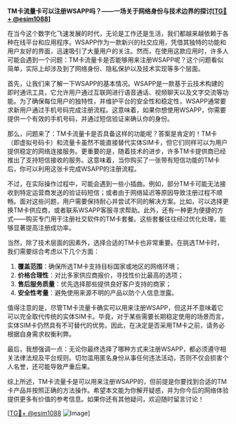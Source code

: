 **TM卡流量卡可以注册WSAPP吗？——一场关于网络身份与技术边界的探讨[[TG💪+ @esim1088](https://t.me/s/esim1088)]**

在当今这个数字化飞速发展的时代，无论是工作还是生活，我们都越来越依赖于各种在线平台和应用程序。WSAPP作为一款新兴的社交应用，凭借其独特的功能和用户友好的界面，迅速吸引了大量用户的关注。然而，在使用这款应用时，许多人可能会遇到一个问题：TM卡流量卡是否能够用来注册WSAPP呢？这个问题看似简单，实际上却涉及到了网络身份、隐私保护以及技术实现等多个层面。

首先，让我们来了解一下WSAPP的基本情况。WSAPP是一款基于云技术构建的即时通讯工具，它允许用户通过互联网进行语音通话、视频聊天以及文字交流等功能。为了确保每位用户的独特性，并维护平台的安全性和稳定性，WSAPP通常要求新用户通过手机号码完成注册流程。这意味着，如果你想使用WSAPP，你需要提供一个有效的手机号码，并通过短信验证来确认你的身份。

那么，问题来了：TM卡流量卡是否具备这样的功能呢？答案是肯定的！TM卡（即虚拟号码卡）和流量卡虽然不能直接替代实体SIM卡，但它们同样可以为用户提供稳定的网络连接服务。更重要的是，随着技术的进步，许多TM卡提供商已经推出了支持短信接收的服务。这意味着，当你购买了一张带有短信功能的TM卡后，你可以利用这张卡完成WSAPP的注册流程。

不过，在实际操作过程中，可能会遇到一些小插曲。例如，部分TM卡可能无法接收到特定运营商发送的验证码短信；或者由于网络延迟等原因导致注册过程不顺畅。面对这些问题，用户需要保持耐心并尝试不同的解决方案。比如，可以选择更换TM卡供应商，或者联系WSAPP客服寻求帮助。此外，还有一种更为便捷的方式——购买专门用于注册社交软件的TM卡套餐。这些套餐往往经过优化处理，能够显著提高注册成功率。

当然，除了技术层面的因素外，选择合适的TM卡也非常重要。在挑选TM卡时，我们需要综合考虑以下几个方面：

1. **覆盖范围**：确保所选TM卡支持目标国家或地区的网络环境；
2. **价格合理性**：对比多家供应商报价，寻找性价比最高的选项；
3. **售后服务质量**：优先选择那些提供良好客户支持的商家；
4. **安全性考量**：避免使用来源不明的产品以防个人信息泄露。

值得注意的是，尽管TM卡流量卡确实可以用来注册WSAPP，但这并不意味着它可以完全取代传统的实体SIM卡。毕竟，对于某些需要长期稳定使用的场景而言，实体SIM卡仍然具有不可替代的优势。因此，在决定是否采用TM卡之前，请务必根据自身需求权衡利弊。

最后，我想强调一点：无论你最终选择了哪种方式来注册WSAPP，都必须遵守相关法律法规及平台规则。切勿滥用匿名身份从事任何违法活动，否则不仅会损害个人名誉，还可能导致严重后果。

综上所述，TM卡流量卡是可以用来注册WSAPP的，但前提是你要找到合适的TM卡产品并按照正确的方法操作。希望本文能为你解开疑惑，并为你今后的网络体验提供更多有价值的参考信息。如果你还有其他疑问，欢迎随时留言讨论！

[[TG💪+ @esim1088](https://t.me/s/esim1088) ![Image](https://i.postimg.cc/4NQfJmqS/Snipaste-2025-05-13-00-14-12.png)]